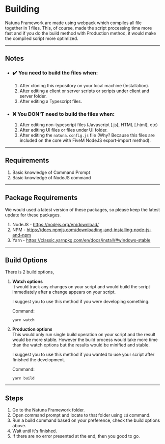 # Building
Natuna Framework are made using webpack which compiles all file together in 1 files. This, of course, made the script processing time more fast and if you do the build method with Production method, it would make the compiled script more optimized.

---

## Notes

- ### **✔️ You need to build the files when:**
    1. After cloning this repository on your local machine (Installation).
    2. After editing a client or server scripts or scripts under client and server folder.
    3. After editing a Typescript files.



- ### **❌ You DON'T need to build the files when:**
    1. After editing non-typescript files (Javascript [.js], HTML [.html], etc)
    2. After editing UI files or files under UI folder.
    3. After editing the `natuna.config.js` file (Why? Because this files are included on the core with FiveM NodeJS export-import method).

---

## Requirements
1. Basic knowledge of Command Prompt
2. Basic knowledge of NodeJS command

---

## Package Requirements
We would used a latest version of these packages, so please keep the latest update for these packages.

1. NodeJS - https://nodejs.org/en/download/
2. NPM - https://docs.npmjs.com/downloading-and-installing-node-js-and-npm
3. Yarn - https://classic.yarnpkg.com/en/docs/install/#windows-stable

---

## Build Options
There is 2 build options,

1. **Watch options** \
    It would track any changes on your script and would build the script immediately after a change appears on your script.

    I suggest you to use this method if you were developing something.

    Command:
    ```
    yarn watch
    ```

2. **Production options** \
    This would only run single build operation on your script and the result would be more stable. However the build process would take more time than the watch options but the results would be minified and stable.

    I suggest you to use this method if you wanted to use your script after finished the development.

    Command:
    ```
    yarn build
    ```

---

## Steps
1. Go to the Natuna Framework folder.
2. Open command prompt and locate to that folder using `cd` command.
3. Run a build command based on your preference, check the build options above.
4. Wait until it's finished.
5. If there are no error presented at the end, then you good to go.